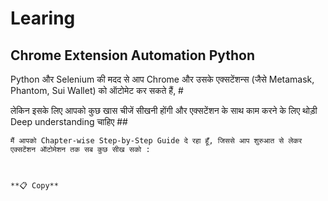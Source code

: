 # Learing
## Chrome Extension Automation Python

Python और Selenium की मदद से आप Chrome और उसके एक्सटेंशन्स (जैसे Metamask, Phantom, Sui Wallet) को ऑटोमेट कर सकते हैं, #

लेकिन इसके लिए आपको कुछ खास चीजें सीखनी होंगी और एक्सटेंशन के साथ काम करने के लिए थोड़ी Deep understanding चाहिए ##

```
मैं आपको Chapter-wise Step-by-Step Guide दे रहा हूँ, जिससे आप शुरुआत से लेकर एक्सटेंशन ऑटोमेशन तक सब कुछ सीख सको :



**📋 Copy**




